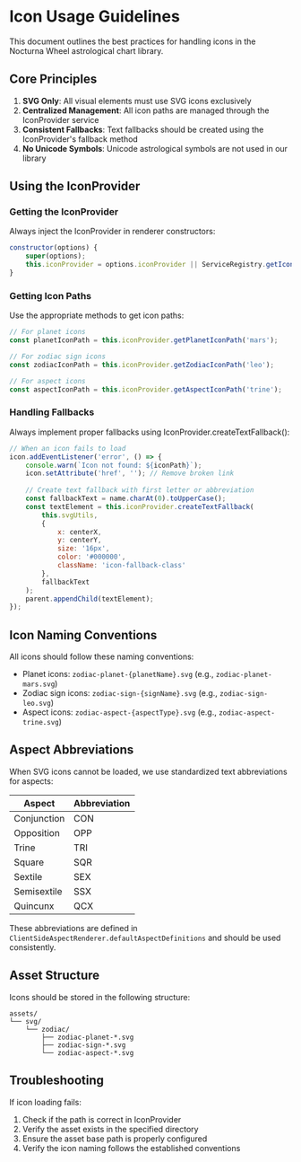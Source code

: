 # Icon Usage Guidelines

This document outlines the best practices for handling icons in the Nocturna Wheel astrological chart library.

## Core Principles

1. **SVG Only**: All visual elements must use SVG icons exclusively
2. **Centralized Management**: All icon paths are managed through the IconProvider service
3. **Consistent Fallbacks**: Text fallbacks should be created using the IconProvider's fallback method
4. **No Unicode Symbols**: Unicode astrological symbols are not used in our library

## Using the IconProvider

### Getting the IconProvider

Always inject the IconProvider in renderer constructors:

```javascript
constructor(options) {
    super(options);
    this.iconProvider = options.iconProvider || ServiceRegistry.getIconProvider();
}
```

### Getting Icon Paths

Use the appropriate methods to get icon paths:

```javascript
// For planet icons
const planetIconPath = this.iconProvider.getPlanetIconPath('mars');

// For zodiac sign icons
const zodiacIconPath = this.iconProvider.getZodiacIconPath('leo');

// For aspect icons
const aspectIconPath = this.iconProvider.getAspectIconPath('trine');
```

### Handling Fallbacks

Always implement proper fallbacks using IconProvider.createTextFallback():

```javascript
// When an icon fails to load
icon.addEventListener('error', () => {
    console.warn(`Icon not found: ${iconPath}`);
    icon.setAttribute('href', ''); // Remove broken link
    
    // Create text fallback with first letter or abbreviation
    const fallbackText = name.charAt(0).toUpperCase();
    const textElement = this.iconProvider.createTextFallback(
        this.svgUtils,
        {
            x: centerX,
            y: centerY,
            size: '16px',
            color: '#000000',
            className: 'icon-fallback-class'
        },
        fallbackText
    );
    parent.appendChild(textElement);
});
```

## Icon Naming Conventions

All icons should follow these naming conventions:

- Planet icons: `zodiac-planet-{planetName}.svg` (e.g., `zodiac-planet-mars.svg`)
- Zodiac sign icons: `zodiac-sign-{signName}.svg` (e.g., `zodiac-sign-leo.svg`)
- Aspect icons: `zodiac-aspect-{aspectType}.svg` (e.g., `zodiac-aspect-trine.svg`)

## Aspect Abbreviations

When SVG icons cannot be loaded, we use standardized text abbreviations for aspects:

| Aspect | Abbreviation |
|--------|--------------|
| Conjunction | CON |
| Opposition | OPP |
| Trine | TRI |
| Square | SQR |
| Sextile | SEX |
| Semisextile | SSX |
| Quincunx | QCX |

These abbreviations are defined in `ClientSideAspectRenderer.defaultAspectDefinitions` and should be used consistently.

## Asset Structure

Icons should be stored in the following structure:

```
assets/
└── svg/
    └── zodiac/
        ├── zodiac-planet-*.svg
        ├── zodiac-sign-*.svg
        └── zodiac-aspect-*.svg
```

## Troubleshooting

If icon loading fails:

1. Check if the path is correct in IconProvider
2. Verify the asset exists in the specified directory
3. Ensure the asset base path is properly configured
4. Verify the icon naming follows the established conventions 